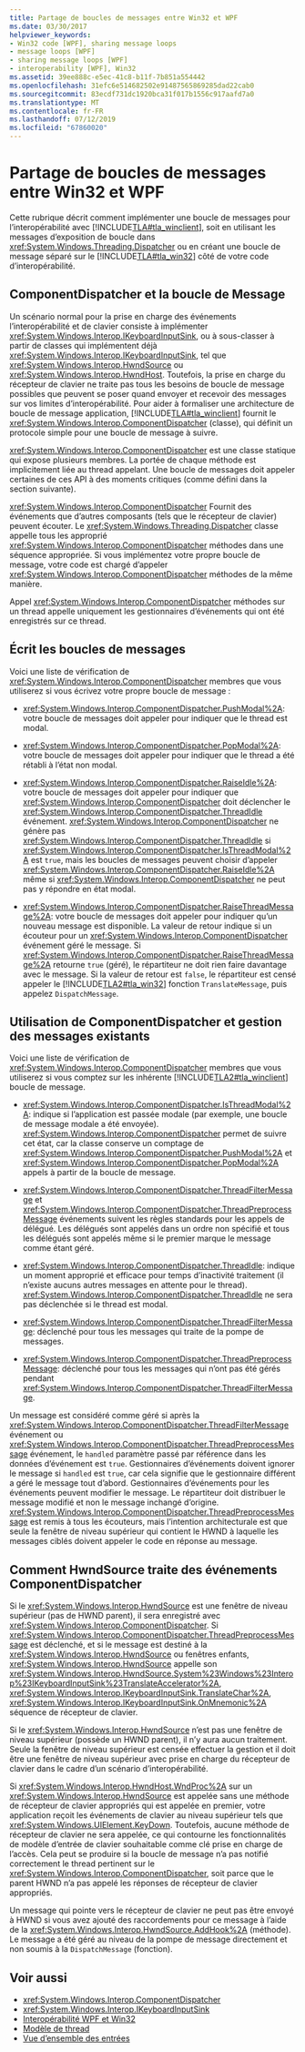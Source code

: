 ```yaml
---
title: Partage de boucles de messages entre Win32 et WPF
ms.date: 03/30/2017
helpviewer_keywords:
- Win32 code [WPF], sharing message loops
- message loops [WPF]
- sharing message loops [WPF]
- interoperability [WPF], Win32
ms.assetid: 39ee888c-e5ec-41c8-b11f-7b851a554442
ms.openlocfilehash: 31efc6e514682502e91487565869285dad22cab0
ms.sourcegitcommit: 83ecdf731dc1920bca31f017b1556c917aafd7a0
ms.translationtype: MT
ms.contentlocale: fr-FR
ms.lasthandoff: 07/12/2019
ms.locfileid: "67860020"
---
```

# <a name="sharing-message-loops-between-win32-and-wpf"></a>Partage de boucles de messages entre Win32 et WPF
Cette rubrique décrit comment implémenter une boucle de messages pour l’interopérabilité avec [!INCLUDE[TLA#tla_winclient](../../../../includes/tlasharptla-winclient-md.md)], soit en utilisant les messages d’exposition de boucle dans <xref:System.Windows.Threading.Dispatcher> ou en créant une boucle de message séparé sur le [!INCLUDE[TLA#tla_win32](../../../../includes/tlasharptla-win32-md.md)] côté de votre code d’interopérabilité.  
  
## <a name="componentdispatcher-and-the-message-loop"></a>ComponentDispatcher et la boucle de Message  
 Un scénario normal pour la prise en charge des événements l’interopérabilité et de clavier consiste à implémenter <xref:System.Windows.Interop.IKeyboardInputSink>, ou à sous-classer à partir de classes qui implémentent déjà <xref:System.Windows.Interop.IKeyboardInputSink>, tel que <xref:System.Windows.Interop.HwndSource> ou <xref:System.Windows.Interop.HwndHost>. Toutefois, la prise en charge du récepteur de clavier ne traite pas tous les besoins de boucle de message possibles que peuvent se poser quand envoyer et recevoir des messages sur vos limites d’interopérabilité. Pour aider à formaliser une architecture de boucle de message application, [!INCLUDE[TLA#tla_winclient](../../../../includes/tlasharptla-winclient-md.md)] fournit le <xref:System.Windows.Interop.ComponentDispatcher> (classe), qui définit un protocole simple pour une boucle de message à suivre.  
  
 <xref:System.Windows.Interop.ComponentDispatcher> est une classe statique qui expose plusieurs membres. La portée de chaque méthode est implicitement liée au thread appelant. Une boucle de messages doit appeler certaines de ces API à des moments critiques (comme défini dans la section suivante).  
  
 <xref:System.Windows.Interop.ComponentDispatcher> Fournit des événements que d’autres composants (tels que le récepteur de clavier) peuvent écouter. Le <xref:System.Windows.Threading.Dispatcher> classe appelle tous les approprié <xref:System.Windows.Interop.ComponentDispatcher> méthodes dans une séquence appropriée. Si vous implémentez votre propre boucle de message, votre code est chargé d’appeler <xref:System.Windows.Interop.ComponentDispatcher> méthodes de la même manière.  
  
 Appel <xref:System.Windows.Interop.ComponentDispatcher> méthodes sur un thread appelle uniquement les gestionnaires d’événements qui ont été enregistrés sur ce thread.  
  
## <a name="writing-message-loops"></a>Écrit les boucles de messages  
 Voici une liste de vérification de <xref:System.Windows.Interop.ComponentDispatcher> membres que vous utiliserez si vous écrivez votre propre boucle de message :  
  
- <xref:System.Windows.Interop.ComponentDispatcher.PushModal%2A>: votre boucle de messages doit appeler pour indiquer que le thread est modal.  
  
- <xref:System.Windows.Interop.ComponentDispatcher.PopModal%2A>: votre boucle de messages doit appeler pour indiquer que le thread a été rétabli à l’état non modal.  
  
- <xref:System.Windows.Interop.ComponentDispatcher.RaiseIdle%2A>: votre boucle de messages doit appeler pour indiquer que <xref:System.Windows.Interop.ComponentDispatcher> doit déclencher le <xref:System.Windows.Interop.ComponentDispatcher.ThreadIdle> événement. <xref:System.Windows.Interop.ComponentDispatcher> ne génère pas <xref:System.Windows.Interop.ComponentDispatcher.ThreadIdle> si <xref:System.Windows.Interop.ComponentDispatcher.IsThreadModal%2A> est `true`, mais les boucles de messages peuvent choisir d’appeler <xref:System.Windows.Interop.ComponentDispatcher.RaiseIdle%2A> même si <xref:System.Windows.Interop.ComponentDispatcher> ne peut pas y répondre en état modal.  
  
- <xref:System.Windows.Interop.ComponentDispatcher.RaiseThreadMessage%2A>: votre boucle de messages doit appeler pour indiquer qu’un nouveau message est disponible. La valeur de retour indique si un écouteur pour un <xref:System.Windows.Interop.ComponentDispatcher> événement géré le message. Si <xref:System.Windows.Interop.ComponentDispatcher.RaiseThreadMessage%2A> retourne `true` (géré), le répartiteur ne doit rien faire davantage avec le message. Si la valeur de retour est `false`, le répartiteur est censé appeler le [!INCLUDE[TLA2#tla_win32](../../../../includes/tla2sharptla-win32-md.md)] fonction `TranslateMessage`, puis appelez `DispatchMessage`.  
  
## <a name="using-componentdispatcher-and-existing-message-handling"></a>Utilisation de ComponentDispatcher et gestion des messages existants  
 Voici une liste de vérification de <xref:System.Windows.Interop.ComponentDispatcher> membres que vous utiliserez si vous comptez sur les inhérente [!INCLUDE[TLA2#tla_winclient](../../../../includes/tla2sharptla-winclient-md.md)] boucle de message.  
  
- <xref:System.Windows.Interop.ComponentDispatcher.IsThreadModal%2A>: indique si l’application est passée modale (par exemple, une boucle de message modale a été envoyée). <xref:System.Windows.Interop.ComponentDispatcher> permet de suivre cet état, car la classe conserve un comptage de <xref:System.Windows.Interop.ComponentDispatcher.PushModal%2A> et <xref:System.Windows.Interop.ComponentDispatcher.PopModal%2A> appels à partir de la boucle de message.  
  
- <xref:System.Windows.Interop.ComponentDispatcher.ThreadFilterMessage> et <xref:System.Windows.Interop.ComponentDispatcher.ThreadPreprocessMessage> événements suivent les règles standards pour les appels de délégué. Les délégués sont appelés dans un ordre non spécifié et tous les délégués sont appelés même si le premier marque le message comme étant géré.  
  
- <xref:System.Windows.Interop.ComponentDispatcher.ThreadIdle>: indique un moment approprié et efficace pour temps d’inactivité traitement (il n’existe aucuns autres messages en attente pour le thread). <xref:System.Windows.Interop.ComponentDispatcher.ThreadIdle> ne sera pas déclenchée si le thread est modal.  
  
- <xref:System.Windows.Interop.ComponentDispatcher.ThreadFilterMessage>: déclenché pour tous les messages qui traite de la pompe de messages.  
  
- <xref:System.Windows.Interop.ComponentDispatcher.ThreadPreprocessMessage>: déclenché pour tous les messages qui n’ont pas été gérés pendant <xref:System.Windows.Interop.ComponentDispatcher.ThreadFilterMessage>.  
  
 Un message est considéré comme géré si après la <xref:System.Windows.Interop.ComponentDispatcher.ThreadFilterMessage> événement ou <xref:System.Windows.Interop.ComponentDispatcher.ThreadPreprocessMessage> événement, le `handled` paramètre passé par référence dans les données d’événement est `true`. Gestionnaires d’événements doivent ignorer le message si `handled` est `true`, car cela signifie que le gestionnaire différent a géré le message tout d’abord. Gestionnaires d’événements pour les événements peuvent modifier le message. Le répartiteur doit distribuer le message modifié et non le message inchangé d’origine. <xref:System.Windows.Interop.ComponentDispatcher.ThreadPreprocessMessage> est remis à tous les écouteurs, mais l’intention architecturale est que seule la fenêtre de niveau supérieur qui contient le HWND à laquelle les messages ciblés doivent appeler le code en réponse au message.  
  
## <a name="how-hwndsource-treats-componentdispatcher-events"></a>Comment HwndSource traite des événements ComponentDispatcher  
 Si le <xref:System.Windows.Interop.HwndSource> est une fenêtre de niveau supérieur (pas de HWND parent), il sera enregistré avec <xref:System.Windows.Interop.ComponentDispatcher>. Si <xref:System.Windows.Interop.ComponentDispatcher.ThreadPreprocessMessage> est déclenché, et si le message est destiné à la <xref:System.Windows.Interop.HwndSource> ou fenêtres enfants, <xref:System.Windows.Interop.HwndSource> appelle son <xref:System.Windows.Interop.HwndSource.System%23Windows%23Interop%23IKeyboardInputSink%23TranslateAccelerator%2A>, <xref:System.Windows.Interop.IKeyboardInputSink.TranslateChar%2A>, <xref:System.Windows.Interop.IKeyboardInputSink.OnMnemonic%2A> séquence de récepteur de clavier.  
  
 Si le <xref:System.Windows.Interop.HwndSource> n’est pas une fenêtre de niveau supérieur (possède un HWND parent), il n’y aura aucun traitement. Seule la fenêtre de niveau supérieur est censée effectuer la gestion et il doit être une fenêtre de niveau supérieur avec prise en charge du récepteur de clavier dans le cadre d’un scénario d’interopérabilité.  
  
 Si <xref:System.Windows.Interop.HwndHost.WndProc%2A> sur un <xref:System.Windows.Interop.HwndSource> est appelée sans une méthode de récepteur de clavier appropriés qui est appelée en premier, votre application reçoit les événements de clavier au niveau supérieur tels que <xref:System.Windows.UIElement.KeyDown>. Toutefois, aucune méthode de récepteur de clavier ne sera appelée, ce qui contourne les fonctionnalités de modèle d’entrée de clavier souhaitable comme clé prise en charge de l’accès. Cela peut se produire si la boucle de message n’a pas notifié correctement le thread pertinent sur le <xref:System.Windows.Interop.ComponentDispatcher>, soit parce que le parent HWND n’a pas appelé les réponses de récepteur de clavier appropriés.  
  
 Un message qui pointe vers le récepteur de clavier ne peut pas être envoyé à HWND si vous avez ajouté des raccordements pour ce message à l’aide de la <xref:System.Windows.Interop.HwndSource.AddHook%2A> (méthode). Le message a été géré au niveau de la pompe de message directement et non soumis à la `DispatchMessage` (fonction).  
  
## <a name="see-also"></a>Voir aussi

- <xref:System.Windows.Interop.ComponentDispatcher>
- <xref:System.Windows.Interop.IKeyboardInputSink>
- [Interopérabilité WPF et Win32](wpf-and-win32-interoperation.md)
- [Modèle de thread](threading-model.md)
- [Vue d’ensemble des entrées](input-overview.md)
